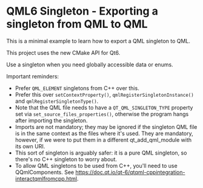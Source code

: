  # QML6 Singleton - Exporting a singleton from QML to QML

This is a minimal example to learn how to export a QML singleton to QML.

This project uses the new CMake API for Qt6.

Use a singleton when you need globally accessible data or enums.

Important reminders:

* Prefer `QML_ELEMENT` singletons from C++ over this.
* Prefer this over `setContextProperty()`, `qmlRegisterSingletonInstance()` and `qmlRegisterSingletonType()`.
* Note that the QML file needs to have a `QT_QML_SINGLETON_TYPE` property set via `set_source_files_properties()`, otherwise the program hangs after importing the singleton.
* Imports are not mandatory; they may be ignored if the singleton QML file is in the same context as the files where it's used. They are mandatory, however, if we were to put them in a different qt_add_qml_module with its own URI.
* This sort of singleton is arguably safer: it is a pure QML singleton, so there's no C++ singleton to worry about.
* To allow QML singletons to be used from C++, you'll need to use QQmlComponents. See https://doc.qt.io/qt-6/qtqml-cppintegration-interactqmlfromcpp.html.
